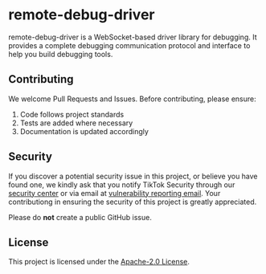 # remote-debug-driver

remote-debug-driver is a WebSocket-based driver library for debugging. It provides a complete debugging communication protocol and interface to help you build debugging tools.

## Contributing

We welcome Pull Requests and Issues. Before contributing, please ensure:

1. Code follows project standards
2. Tests are added where necessary
3. Documentation is updated accordingly

## Security

If you discover a potential security issue in this project, or believe you have found one, we kindly ask that you notify TikTok Security through our [security center](https://hackerone.com/tiktok) or via email at [vulnerability reporting email](security@tiktok.com). Your contributiong in ensuring the security of this project is greatly appreciated.

Please do **not** create a public GitHub issue.

## License

This project is licensed under the [Apache-2.0 License](LICENSE).
